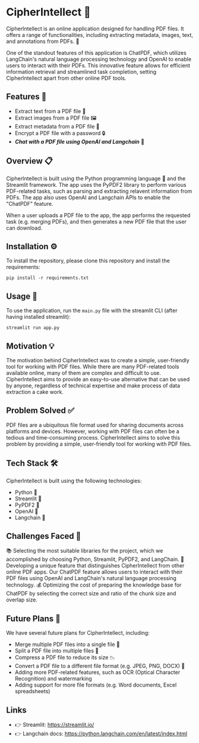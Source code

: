 # CipherIntellect 📄

CipherIntellect is an online application designed for handling PDF files. It offers a range of functionalities, including extracting metadata, images, text, and annotations from PDFs. 🔨

One of the standout features of this application is ChatPDF, which utilizes LangChain's natural language processing technology and OpenAI to enable users to interact with their PDFs. This innovative feature allows for efficient information retrieval and streamlined task completion, setting CipherIntellect apart from other online PDF tools.



## Features 🎉

- Extract text from a PDF file 💬
- Extract images from a PDF file 🖼️
- Extract metadata from a PDF file 📝
- Encrypt a PDF file with a password 🔒
- _**Chat with a PDF file using OpenAI and Langchain**_ 🤖

## Overview 📋

CipherIntellect is built using the Python programming language 🐍 and the Streamlit framework. The app uses the PyPDF2 library to perform various PDF-related tasks, such as parsing and extracting relavent information from PDFs. The app also uses OpenAI and Langchain APIs to enable the "ChatPDF" feature.

When a user uploads a PDF file to the app, the app performs the requested task (e.g. merging PDFs), and then generates a new PDF file that the user can download.

## Installation ⚙️

To install the repository, please clone this repository and install the requirements:

```
pip install -r requirements.txt
```

## Usage 🏃

To use the application, run the `main.py` file with the streamlit CLI (after having installed streamlit): 

```
streamlit run app.py
```

## Motivation 💡

The motivation behind CipherIntellect was to create a simple, user-friendly tool for working with PDF files. While there are many PDF-related tools available online, many of them are complex and difficult to use. CipherIntellect aims to provide an easy-to-use alternative that can be used by anyone, regardless of technical expertise and make process of data extraction a cake work.

## Problem Solved ✅

PDF files are a ubiquitous file format used for sharing documents across platforms and devices. However, working with PDF files can often be a tedious and time-consuming process. CipherIntellect aims to solve this problem by providing a simple, user-friendly tool for working with PDF files.

## Tech Stack 🛠️

CipherIntellect is built using the following technologies:

- Python 🐍
- Streamlit 🌟
- PyPDF2 📑
- OpenAI 🤖
- Langchain 🔗

## Challenges Faced 🤔

📚 Selecting the most suitable libraries for the project, which we accomplished by choosing Python, Streamlit, PyPDF2, and LangChain.
🌟 Developing a unique feature that distinguishes CipherIntellect from other online PDF apps. Our ChatPDF feature allows users to interact with their PDF files using OpenAI and LangChain's natural language processing technology.
💰 Optimizing the cost of preparing the knowledge base for ChatPDF by selecting the correct size and ratio of the chunk size and overlap size.

## Future Plans 🔮

We have several future plans for CipherIntellect, including:
- Merge multiple PDF files into a single file 📂
- Split a PDF file into multiple files 📄
- Compress a PDF file to reduce its size 📉
- Convert a PDF file to a different file format (e.g. JPEG, PNG, DOCX) 🔄
- Adding more PDF-related features, such as OCR (Optical Character Recognition) and watermarking
- Adding support for more file formats (e.g. Word documents, Excel spreadsheets)




## Links
- 👉 Streamlit: https://streamlit.io/
- 👉 Langchain docs: https://python.langchain.com/en/latest/index.html
